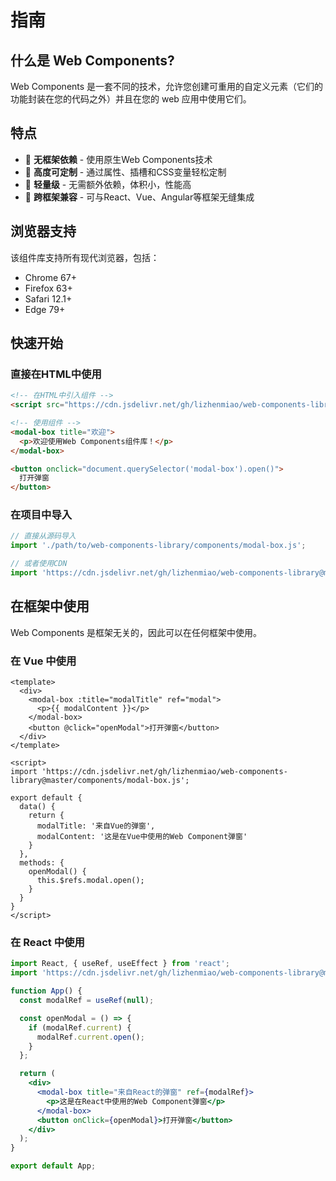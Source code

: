 # 指南

## 什么是 Web Components?

Web Components 是一套不同的技术，允许您创建可重用的自定义元素（它们的功能封装在您的代码之外）并且在您的 web 应用中使用它们。

## 特点

- 🔆 **无框架依赖** - 使用原生Web Components技术
- 🎨 **高度可定制** - 通过属性、插槽和CSS变量轻松定制
- 🚀 **轻量级** - 无需额外依赖，体积小，性能高
- 🔄 **跨框架兼容** - 可与React、Vue、Angular等框架无缝集成

## 浏览器支持

该组件库支持所有现代浏览器，包括：

- Chrome 67+
- Firefox 63+
- Safari 12.1+
- Edge 79+

## 快速开始

### 直接在HTML中使用

```html
<!-- 在HTML中引入组件 -->
<script src="https://cdn.jsdelivr.net/gh/lizhenmiao/web-components-library@master/components/modal-box.js"></script>

<!-- 使用组件 -->
<modal-box title="欢迎">
  <p>欢迎使用Web Components组件库！</p>
</modal-box>

<button onclick="document.querySelector('modal-box').open()">
  打开弹窗
</button>
```

### 在项目中导入

```javascript
// 直接从源码导入
import './path/to/web-components-library/components/modal-box.js';

// 或者使用CDN
import 'https://cdn.jsdelivr.net/gh/lizhenmiao/web-components-library@master/components/modal-box.js';
```

## 在框架中使用

Web Components 是框架无关的，因此可以在任何框架中使用。

### 在 Vue 中使用

```vue
<template>
  <div>
    <modal-box :title="modalTitle" ref="modal">
      <p>{{ modalContent }}</p>
    </modal-box>
    <button @click="openModal">打开弹窗</button>
  </div>
</template>

<script>
import 'https://cdn.jsdelivr.net/gh/lizhenmiao/web-components-library@master/components/modal-box.js';

export default {
  data() {
    return {
      modalTitle: '来自Vue的弹窗',
      modalContent: '这是在Vue中使用的Web Component弹窗'
    }
  },
  methods: {
    openModal() {
      this.$refs.modal.open();
    }
  }
}
</script>
```

### 在 React 中使用

```jsx
import React, { useRef, useEffect } from 'react';
import 'https://cdn.jsdelivr.net/gh/lizhenmiao/web-components-library@master/components/modal-box.js';

function App() {
  const modalRef = useRef(null);

  const openModal = () => {
    if (modalRef.current) {
      modalRef.current.open();
    }
  };

  return (
    <div>
      <modal-box title="来自React的弹窗" ref={modalRef}>
        <p>这是在React中使用的Web Component弹窗</p>
      </modal-box>
      <button onClick={openModal}>打开弹窗</button>
    </div>
  );
}

export default App;
```